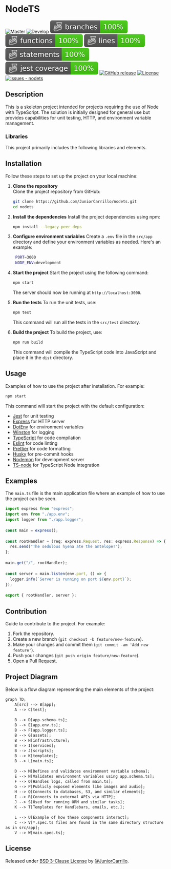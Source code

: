 # NodeTS

![Master](https://github.com/JuniorCarrillo/nodets/actions/workflows/test-coverage.yml/badge.svg?branch=master)
![Develop](https://github.com/JuniorCarrillo/nodets/actions/workflows/test-coverage.yml/badge.svg?branch=develop)
![Branches](./.badges/coverage-branches.svg)
![Functions](./.badges/coverage-functions.svg)
![Lines](./.badges/coverage-lines.svg)
![Statements](./.badges/coverage-statements.svg)
![Jest coverage](./.badges/coverage-jest%20coverage.svg)
[![GitHub release](https://img.shields.io/github/release/JuniorCarrillo/nodets?include_prereleases=&sort=semver&color=blue)](https://github.com/JuniorCarrillo/nodets/releases/)
[![License](https://img.shields.io/badge/License-BSD_3--Clause_License-blue)](#license)
[![issues - nodets](https://img.shields.io/github/issues/JuniorCarrillo/nodets)](https://github.com/JuniorCarrillo/nodets/issues)

## Description

This is a skeleton project intended for projects requiring the use of Node with TypeScript. The solution is initially designed for general use but provides capabilities for unit testing, HTTP, and environment variable management.

### Libraries

This project primarily includes the following libraries and elements.

## Installation

Follow these steps to set up the project on your local machine:

1. **Clone the repository**  
   Clone the project repository from GitHub:

   ```bash
   git clone https://github.com/JuniorCarrillo/nodets.git
   cd nodets
    ```
   
2. **Install the dependencies**
   Install the project dependencies using npm:

   ```bash
   npm install --legacy-peer-deps
   ```

3. **Configure environment variables**
   Create a `.env` file in the `src/app` directory and define your environment variables as needed. Here's an example:

   ```bash
    PORT=3000
    NODE_ENV=development
   ```

4. **Start the project**
   Start the project using the following command:

   ```bash
   npm start
   ```

    The server should now be running at `http://localhost:3000`.   
 
5. **Run the tests**
   To run the unit tests, use:

   ```bash
   npm test
   ```

   This command will run all the tests in the `src/test` directory.

6. **Build the project**
    To build the project, use:
    
    ```bash
    npm run build
    ```
    
    This command will compile the TypeScript code into JavaScript and place it in the `dist` directory.

## Usage

Examples of how to use the project after installation. For example:

``` bash
npm start
```

This command will start the project with the default configuration:

- [Jest](https://jestjs.io/) for unit testing
- [Express](https://expressjs.com/) for HTTP server
- [DotEnv](https://www.npmjs.com/package/dotenv) for environment variables
- [Winston](https://www.npmjs.com/package/winston) for logging
- [TypeScript](https://www.typescriptlang.org/) for code compilation
- [Eslint](https://eslint.org/) for code linting
- [Prettier](https://prettier.io/) for code formatting
- [Husky](https://www.npmjs.com/package/husky) for pre-commit hooks
- [Nodemon](https://nodemon.io/) for development server
- [TS-node](https://www.npmjs.com/package/ts-node) for TypeScript Node integration

## Examples

The `main.ts` file is the main application file where an example of how to use the project can be seen.

``` typescript
import express from "express";
import env from "./app.env";
import logger from "./app.logger";

const main = express();

const rootHandler = (req: express.Request, res: express.Response) => {
  res.send("The sedulous hyena ate the antelope!");
};

main.get("/", rootHandler);

const server = main.listen(env.port, () => {
  logger.info(`Server is running on port ${env.port}`);
});

export { rootHandler, server };
```

## Contribution

Guide to contribute to the project. For example:

1. Fork the repository.
2. Create a new branch (`git checkout -b feature/new-feature`).
3. Make your changes and commit them (`git commit -am 'Add new feature'`).
4. Push your changes (`git push origin feature/new-feature`).
5. Open a Pull Request.

## Project Diagram

Below is a flow diagram representing the main elements of the project:

``` mermaid
graph TD;
    A[src] --> B[app];
    A --> C[test];

    B --> D[app.schema.ts];
    B --> E[app.env.ts];
    B --> F[app.logger.ts];
    B --> G[assets];
    B --> H[infrastructure];
    B --> I[services];
    B --> J[scripts];
    B --> K[templates];
    B --> L[main.ts];

    D --> M[Defines and validates environment variable schema];
    E --> N[Validates environment variables using app.schema.ts];
    F --> O[Handles logs, called from main.ts];
    G --> P[Publicly exposed elements like images and audio];
    H --> Q[Connects to databases, S3, and similar elements];
    I --> R[Connects to external APIs via HTTP];
    J --> S[Used for running ORM and similar tasks];
    K --> T[Templates for Handlebars, emails, etc.];

    L --> U[Example of how these components interact];
    C --> V[*.spec.ts files are found in the same directory structure as in src/app];
    V --> W[main.spec.ts];
```

## License

Released under [BSD 3-Clause License](/LICENSE) by [@JuniorCarrillo](https://github.com/JuniorCarrillo).
